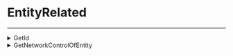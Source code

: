 # EntityRelated
---
<details><summary markdown="span">
GetId</summary>

---
##### `Client`
##### Lib.GetId(entity)

#### Parameters
- **entity**: number - The entity to get the id from
#### Return
- **return**: number? - The player server id<example>1</example>

---
</details>

<details><summary markdown="span">
GetNetworkControlOfEntity</summary>

---
##### `Client`
##### Lib.GetNetworkControlOfEntity(entity, timeout)

#### Parameters
- **entity**: number - The entity to get the id from
- **timeout**: number? - The timeout to wait for the control
#### Return
- **return**: boolean - If we got control of the entity

---
</details>

